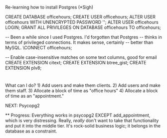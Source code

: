 Re-learning how to install Postgres (*Sigh)

CREATE DATABASE officehours;
CREATE USER officehours;
ALTER USER officehours WITH UNENCRYPTED PASSWORD '<password>';
ALTER USER officehours LOGIN;
GRANT ALL PRIVILEGES ON DATABASE officehours TO officehours;

-- Been a while since I used Postgres.  I'd forgotten that Postgres
-- thinks in terms of privileged connections.  It makes sense, certainly
-- better than MySQL.
\CONNECT officehours;

-- Enable case-insensitive matches on some text columns, good for email
CREATE EXTENSION citext; 
CREATE EXTENSION btree_gist; 
CREATE EXTENSION plv8; 

#

What can I do?
    1) Add users and make them clients.
    2) Add users and make them staff.
    3) Allocate a block of time as "office hours"
    4) Allocate a block of time as an "appointment."

NEXT: Psycopg2

** Progress: Everything works in psycopg2 EXCEPT add_appointment, which
is very distressing.  Really, _really_ don't want to take that
functionality and put it into the middle tier.  It's rock-solid business
logic; it belongs in the database as a constraint.
